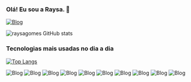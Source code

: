 ### Olá! Eu sou a Raysa. 👋
 
 [![Blog](https://img.shields.io/badge/LinkedIn-0077B5?style=for-the-badge&logo=linkedin&logoColor=white)](https://www.linkedin.com/in/raysa-gomes-7a6322205/)
 
 ![raysagomes GitHub stats](https://github-readme-stats.vercel.app/api?username=raysagomes&show_icons=true&hide=contribs,prs&cache_seconds=86400&theme=dracula)

### Tecnologias mais usadas no dia a dia

[![Top Langs](https://github-readme-stats.vercel.app/api/top-langs/?username=raysagomes&layout=donut)](https://github.com/anuraghazra/github-readme-stats)


![Blog](https://img.shields.io/badge/HTML-239120?style=for-the-badge&logo=html5&logoColor=white/)
![Blog](https://img.shields.io/badge/Bootstrap-563D7C?style=for-the-badge&logo=bootstrap&logoColor=white
)
![Blog](https://img.shields.io/badge/CSS-239120?&style=for-the-badge&logo=css3&logoColor=white
)
![Blog](https://img.shields.io/badge/JavaScript-F7DF1E?style=for-the-badge&logo=javascript&logoColor=black
)
![Blog](https://img.shields.io/badge/Node.js-43853D?style=for-the-badge&logo=node.js&logoColor=white
)
![Blog](https://img.shields.io/badge/TypeScript-007ACC?style=for-the-badge&logo=typescript&logoColor=white
)
![Blog](https://img.shields.io/badge/Java-ED8B00?style=for-the-badge&logo=openjdk&logoColor=white
)
![Blog](https://img.shields.io/badge/Kotlin-0095D5?&style=for-the-badge&logo=kotlin&logoColor=white
)
![Blog](https://img.shields.io/badge/React-20232A?style=for-the-badge&logo=react&logoColor=61DAFB
)
![Blog](https://img.shields.io/badge/Angular-DD0031?style=for-the-badge&logo=angular&logoColor=white
)


